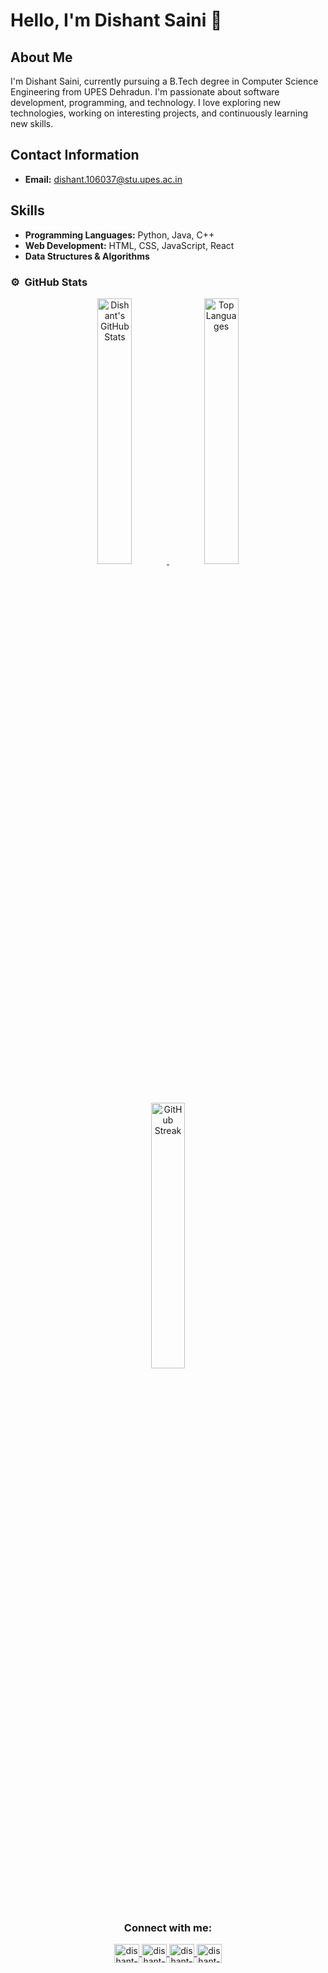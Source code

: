 # Hello, I'm Dishant Saini 👋

## About Me

I'm Dishant Saini, currently pursuing a B.Tech degree in Computer Science Engineering from UPES Dehradun. I'm passionate about software development, programming, and technology. I love exploring new technologies, working on interesting projects, and continuously learning new skills.

## Contact Information

- **Email:** [dishant.106037@stu.upes.ac.in](mailto:dishant.106037@stu.upes.ac.in)

## Skills

- **Programming Languages:** Python, Java, C++
- **Web Development:** HTML, CSS, JavaScript, React
- **Data Structures & Algorithms**


### ⚙️ &nbsp;GitHub Stats
<a href="https://github.com/dishnat-hash-lab">
<p align="center">
  <img src="https://github-readme-stats.vercel.app/api?username=dishnat-hash-lab&show_icons=true&theme=dracula" alt="Dishant's GitHub Stats" style="width:33%;"/>
  <img src="https://github-readme-stats.vercel.app/api/top-langs/?username=dishnat-hash-lab&theme=dracula&hide=TeX&layout=compact" alt="Top Languages" style="width:33%;"/>
  <img src="https://github-readme-streak-stats.herokuapp.com/?user=dishnat-hash-lab&layout=compact&theme=dracula" alt="GitHub Streak" style="width:33%;"/>
</p>
</a>


<h3 align="center">Connect with me:</h3>
<p align="center">
  <a href="https://www.linkedin.com/in/dishant-saini-00043a2bb/" target="blank">
    <img align="center" src="https://raw.githubusercontent.com/rahuldkjain/github-profile-readme-generator/master/src/images/icons/Social/linked-in-alt.svg" alt="dishant-saini" height="30" width="40" />
  </a>
  <a href="https://instagram.com/dishantsaini" target="blank">
    <img align="center" src="https://raw.githubusercontent.com/rahuldkjain/github-profile-readme-generator/master/src/images/icons/Social/instagram.svg" alt="dishant-saini" height="30" width="40" />
  </a>
<!--   <a href="https://www.codechef.com/users/dishant_saini" target="blank">
    <img align="center" src="https://cdn.jsdelivr.net/npm/simple-icons@3.1.0/icons/codechef.svg" alt="dishant_saini" height="30" width="40" />
  </a> -->
  <a href="https://leetcode.com/u/dishnat_hash/" target="blank">
    <img align="center" src="https://raw.githubusercontent.com/rahuldkjain/github-profile-readme-generator/master/src/images/icons/Social/leet-code.svg" alt="dishant-saini" height="30" width="40" />
  </a>
  <a href="https://www.geeksforgeeks.org/user/dishnat_hash/" target="blank">
    <img align="center" src="https://raw.githubusercontent.com/rahuldkjain/github-profile-readme-generator/master/src/images/icons/Social/geeks-for-geeks.svg" alt="dishant-saini" height="30" width="40" />
  </a>
</p>

